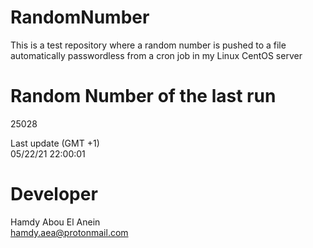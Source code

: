 # RandomNumber    
This is a test repository where a random number is pushed to a file automatically passwordless from a cron job in my Linux CentOS server    
# Random Number of the last run   
25028
      
Last update (GMT +1)    
05/22/21 22:00:01
# Developer    
Hamdy Abou El Anein   
hamdy.aea@protonmail.com
